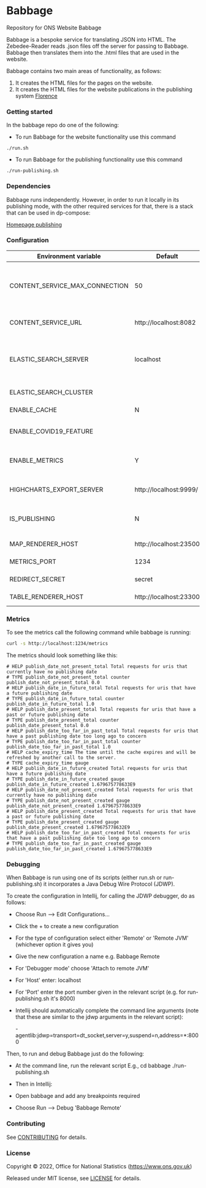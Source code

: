 Babbage
========

Repository for ONS Website Babbage

Babbage is a bespoke service for translating JSON into HTML. The Zebedee-Reader reads .json files off the server for passing to Babbage. Babbage then translates them into the .html files that are used in the website.

Babbage contains two main areas of functionality, as follows:

1. It creates the HTML files for the pages on the website.
2. It creates the HTML files for the website publications in the publishing system [Florence](https://github.com/ONSdigital/florence)

### Getting started

In the babbage repo do one of the following:

* To run Babbage for the website functionality use this command

```shell script
./run.sh
```

* To run Babbage for the publishing functionality use this command

```shell script
./run-publishing.sh
```

### Dependencies

Babbage runs independently. However, in order to run it locally in its publishing mode, with the other required services for that, there is a stack that can be used in dp-compose:

[Homepage publishing](https://github.com/ONSdigital/dp-compose/tree/main/v2/stacks#homepage-publishing)

### Configuration

| Environment variable          | Default                | Description
| ------------------------------| -----------------------|-------------------------------------------------------------
| CONTENT_SERVICE_MAX_CONNECTION| 50                     | The maximum number of connections Babbage can make to the content service
| CONTENT_SERVICE_URL           | http://localhost:8082  | The URL to the content service (zebedee)
| ELASTIC_SEARCH_SERVER         | localhost              | The elastic search host and port (The http:// scheme prefix is added programmatically)
| ELASTIC_SEARCH_CLUSTER        |                        | The elastic search cluster
| ENABLE_CACHE                  | N                      | Switch to use (or not) the cache
| ENABLE_COVID19_FEATURE        |                        | Switch to use (or not) the covid feature
| ENABLE_METRICS                | Y                      | Switch to collect (or not) metrics about cache expiry times
| HIGHCHARTS_EXPORT_SERVER      | http://localhost:9999/ | The URL to the highcharts export server
| IS_PUBLISHING                 | N                      | Switch to use (or not) the publishing functionality
| MAP_RENDERER_HOST             | http://localhost:23500 | The URL to the map renderer
| METRICS_PORT                  | 1234                   | The port for the metrics URL
| REDIRECT_SECRET               | secret                 | The code for the redirect
| TABLE_RENDERER_HOST           | http://localhost:23300 | The URL to the table renderer

### Metrics

To see the metrics call the following command while babbage is running:

```bash
curl -s http://localhost:1234/metrics
```

The metrics should look something like this:

```shell
# HELP publish_date_not_present_total Total requests for uris that currently have no publishing date
# TYPE publish_date_not_present_total counter
publish_date_not_present_total 0.0
# HELP publish_date_in_future_total Total requests for uris that have a future publishing date
# TYPE publish_date_in_future_total counter
publish_date_in_future_total 1.0
# HELP publish_date_present_total Total requests for uris that have a past or future publishing date
# TYPE publish_date_present_total counter
publish_date_present_total 0.0
# HELP publish_date_too_far_in_past_total Total requests for uris that have a past publishing date too long ago to concern
# TYPE publish_date_too_far_in_past_total counter
publish_date_too_far_in_past_total 1.0
# HELP cache_expiry_time The time until the cache expires and will be refreshed by another call to the server.
# TYPE cache_expiry_time gauge
# HELP publish_date_in_future_created Total requests for uris that have a future publishing date
# TYPE publish_date_in_future_created gauge
publish_date_in_future_created 1.679675778633E9
# HELP publish_date_not_present_created Total requests for uris that currently have no publishing date
# TYPE publish_date_not_present_created gauge
publish_date_not_present_created 1.679675778633E9
# HELP publish_date_present_created Total requests for uris that have a past or future publishing date
# TYPE publish_date_present_created gauge
publish_date_present_created 1.679675778632E9
# HELP publish_date_too_far_in_past_created Total requests for uris that have a past publishing date too long ago to concern
# TYPE publish_date_too_far_in_past_created gauge
publish_date_too_far_in_past_created 1.679675778633E9
```

### Debugging

When Babbage is run using one of its scripts (either run.sh or run-publishing.sh) it incorporates a Java Debug Wire Protocol (JDWP).

To create the configuration in Intellij, for calling the JDWP debugger, do as follows:

- Choose Run --> Edit Configurations...
- Click the + to create a new configuration
- For the type of configuration select either 'Remote' or 'Remote JVM' (whichever option it gives you)
- Give the new configuration a name e.g. Babbage Remote
- For 'Debugger mode' choose 'Attach to remote JVM'
- For 'Host' enter: localhost
- For 'Port' enter the port number given in the relevant script (e.g. for run-publishing.sh it's 8000)
- Intellij should automatically complete the command line arguments (note that these are similar to the jdwp arguments in the relevant script):

  -agentlib:jdwp=transport=dt_socket,server=y,suspend=n,address=*:8000

Then, to run and debug Babbage just do the following:

- At the command line, run the relevant script E.g.,
cd babbage
./run-publishing.sh

- Then in Intellij:
- Open babbage and add any breakpoints required
- Choose Run --> Debug 'Babbage Remote'

### Contributing

See [CONTRIBUTING](CONTRIBUTING.md) for details.

### License

Copyright © 2022, Office for National Statistics (https://www.ons.gov.uk)

Released under MIT license, see [LICENSE](LICENSE.md) for details.